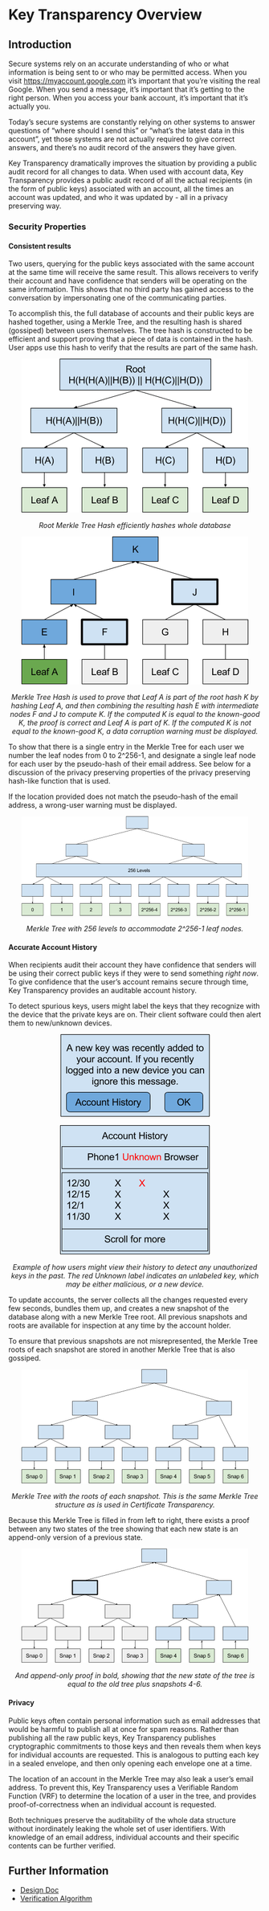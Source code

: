 # Key Transparency Overview

## Introduction

Secure systems rely on an accurate understanding of who or what information is
being sent to or who may be permitted access. When you visit
https://myaccount.google.com it’s important that you’re visiting the real
Google. When you send a message, it’s important that it’s getting to the right
person. When you access your bank account, it’s important that it’s actually
you.

Today’s secure systems are constantly relying on other systems to answer
questions of “where should I send this” or “what’s the latest data in this
account”, yet those systems are not actually required to give correct answers,
and there’s no audit record of the answers they have given.

Key Transparency dramatically improves the situation by providing a public
audit record for all changes to data. When used with account data, Key
Transparency provides a public audit record of all the actual recipients (in
the form of public keys) associated with an account, all the times an
account was updated, and who it was updated by - all in a privacy preserving
way.

### Security Properties

#### Consistent results

Two users, querying for the public keys associated with the same account at the
same time will receive the same result. This allows receivers to verify their
account and have confidence that senders will be operating on the same
information. This shows that no third party has gained access to the
conversation by impersonating one of the communicating parties.

To accomplish this, the full database of accounts and their public keys are
hashed together, using a Merkle Tree, and the resulting hash is shared
(gossiped) between users themselves. The tree hash is constructed to be
efficient and support proving that a piece of data is contained in the hash.
User apps use this hash to verify that the results are part of the same hash.


<p align="center"><img src="images/Sd4HCvEtUSL.png"/></p>
<p align="center"><i>
Root Merkle Tree Hash efficiently hashes whole database
</i></p>

<p align="center"><img src="images/7A2vuGir0yf.png"/></p>
<p align="center"><i>
Merkle Tree Hash is used to prove that Leaf A is part of the root hash K by
hashing Leaf A, and then combining the resulting hash E with intermediate
nodes F and J to compute K.  If the computed K is equal to the known-good K,
the proof is correct and Leaf A is part of K.  If the computed K is not equal
to the known-good K, a data corruption warning must be displayed.
</i></p>

To show that there is a single entry in the Merkle Tree for each user we number
the leaf nodes from 0 to 2^256-1, and designate a single leaf node for each
user by the pseudo-hash of their email address. See below for a discussion of
the privacy preserving properties of the privacy preserving hash-like function
 that is used.

If the location provided does not match the pseudo-hash of the email address,
a wrong-user warning must be displayed.

<p align="center"><img src="images/1A0J0Xkdvsk.png"/></p>
<p align="center"><i>
Merkle Tree with 256 levels to accommodate 2^256-1 leaf
nodes.
</i></p>

#### Accurate Account History

When recipients audit their account they have confidence that senders will be
using their correct public keys if they were to send something *right now*.  
To give confidence that the user’s account remains secure through time,
Key Transparency provides an auditable account history.

To detect spurious keys, users might label the keys that they recognize with
the device that the private keys are on.  Their client software could then
alert them to new/unknown devices.

<p align="center"><img src="images/tzfWeatiEyL.png"/></p>
<p align="center"><img src="images/oTXGfRZ2X0m.png"/></p>
<p align="center"><i>
Example of how users might view their history to detect any unauthorized keys
in the past.  The red Unknown label indicates an unlabeled key, which may be
either malicious, or a new device.
</i></p>

To update accounts, the server collects all the changes requested every few
seconds, bundles them up, and creates a new snapshot of the database along with
a new Merkle Tree root. All previous snapshots and roots are available for
inspection at any time by the account holder.

To ensure that previous snapshots are not misrepresented, the Merkle Tree roots
of each snapshot are stored in another Merkle Tree that is also gossiped.

<p align="center"><img src="images/auCiw34Nwjn.png"/></p>
<p align="center"><i>
Merkle Tree with the roots of each snapshot.
This is the same Merkle Tree structure as is used in Certificate Transparency.
</i></p>

Because this Merkle Tree is filled in from left to right, there exists a proof
between any two states of the tree showing that each new state is an
append-only version of a previous state.

<p align="center"><img src="images/SL84rktNJb4.png"/></p>
<p align="center"><i>
And append-only proof in bold, showing that the new state of the tree is equal
to the old tree plus snapshots 4-6.
</i></p>

#### Privacy

Public keys often contain personal information such as email addresses that
would be harmful to publish all at once for spam reasons. Rather than
publishing all the raw public keys, Key Transparency publishes cryptographic
commitments to those keys and then reveals them when keys for individual
accounts are requested.  This is analogous to putting each key in a
sealed envelope, and then only opening each envelope one at a time.

The location of an account in the Merkle Tree may also leak a user’s email
address. To prevent this, Key Transparency uses a Verifiable Random Function
(VRF) to determine the location of a user in the tree, and provides
proof-of-correctness when an individual account is requested.

Both techniques preserve the auditability of the whole data structure without
inordinately leaking the whole set of user identifiers. With knowledge of an
email address, individual accounts and their specific contents can be further
verified.

## Further Information

*   [Design Doc](design.md)
*   [Verification Algorithm](verification.md)
